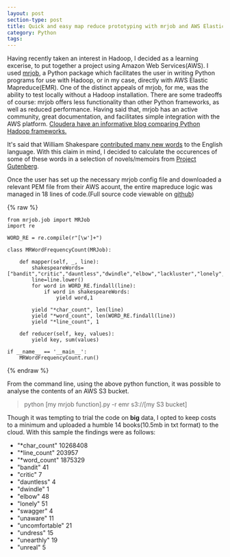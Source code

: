 ```yaml
---
layout: post
section-type: post
title: Quick and easy map reduce prototyping with mrjob and AWS Elastic Mapreduce 
category: Python
tags: 
---
```


Having recently taken an interest in Hadoop, I decided as a learning excerise, to put together a project using Amazon Web Services(AWS). I used [mrjob](https://pythonhosted.org/mrjob/), a Python package which facilitates the user in writing Python programs for use with Hadoop, or in my case, directly with AWS Elastic Mapreduce(EMR). One of the distinct appeals of mrjob, for me, was the ability to test locally without a Hadoop installation. There are some tradeoffs of course: mrjob offers less functionality than other Python frameworks, as well as reduced performance. Having said that, mrjob has an active community, great documentation, and facilitates simple integration with the AWS platform. [Cloudera have an informative blog comparing Python Hadoop frameworks.](http://blog.cloudera.com/blog/2013/01/a-guide-to-python-frameworks-for-hadoop/)

It's said that William Shakespare [contributed many  new words](https://www.grammarly.com/blog/15-words-invented-by-shakespeare/) to the English language. With this claim in mind, I decided to calculate the occurences of some of these words in a selection of novels/memoirs from [Project Gutenberg](www.gutenberg.org). 

Once the user has set up the necessary mrjob config file and downloaded a relevant PEM file from their AWS acount, the entire mapreduce logic was managed in 18 lines of code.(Full source code viewable on [github]())


{% raw %}

	from mrjob.job import MRJob
	import re

	WORD_RE = re.compile(r"[\w']+")

	class MRWordFrequencyCount(MRJob):

	    def mapper(self, _, line):
	        shakespeareWords=["bandit","critic","dauntless","dwindle","elbow","lackluster","lonely","swagger","unaware","uncomfortable","undress","unearthly","unreal"]
	        line=line.lower()
	        for word in WORD_RE.findall(line):
	            if word in shakespeareWords:
	                yield word,1

	        yield "*char_count", len(line)
	        yield "*word_count", len(WORD_RE.findall(line)) 
	        yield "*line_count", 1

	    def reducer(self, key, values):
	        yield key, sum(values)

	if __name__ == '__main__':
	    MRWordFrequencyCount.run()

{% endraw %}

From the command line, using the above python function, it was possible to analyse the contents of an AWS S3 bucket.


> python [my mrjob function].py -r emr s3://[my S3 bucket]


Though it was tempting to trial the code on **big** data, I opted to keep costs to a minimum and uploaded a humble 14 books(10.5mb in txt format) to the cloud. With this sample the findings were as follows:

* "*char_count" 10268408
* "*line_count" 203957
* "*word_count" 1875329
* "bandit"    41
* "critic"    7
* "dauntless" 4
* "dwindle"   1
* "elbow"     48
* "lonely"    51
* "swagger"   4
* "unaware"   11
* "uncomfortable" 21
* "undress"   15
* "unearthly" 19
* "unreal"    5

